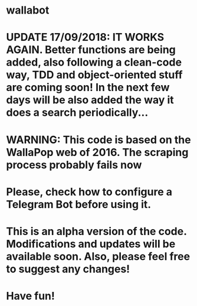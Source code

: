 # wallabot

# UPDATE 17/09/2018: IT WORKS AGAIN. Better functions are being added, also following a clean-code way, TDD and object-oriented stuff are coming soon! In the next few days will be also added the way it does a search periodically...

# WARNING: This code is based on the WallaPop web of 2016. The scraping process probably fails now
# Please, check how to configure a Telegram Bot before using it. 
# This is an alpha version of the code. Modifications and updates will be available soon. Also, please feel free to suggest any changes!
# Have fun!

